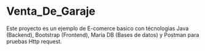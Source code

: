 # Venta_De_Garaje
Este proyecto es un ejemplo de E-comerce basico con técnologias Java (Backend), Bootstrap (Frontend), Maria DB (Bases de datos) y Postman para pruebas Http request.
